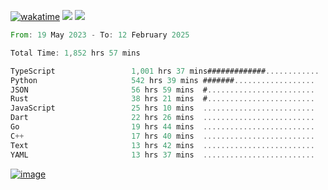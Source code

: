 [![wakatime](https://wakatime.com/badge/user/00eead22-fb14-4dd0-ab8a-3625cafbd50d.svg)](https://wakatime.com/@00eead22-fb14-4dd0-ab8a-3625cafbd50d)
![](https://komarev.com/ghpvc/?username=flatypus)
![](https://pixel.flatypus.me/flatypus?type=tracker)
<!--START_SECTION:waka-->

```rust
From: 19 May 2023 - To: 12 February 2025

Total Time: 1,852 hrs 57 mins

TypeScript                 1,001 hrs 37 mins#############............   53.79 %
Python                     542 hrs 39 mins #######..................   29.14 %
JSON                       56 hrs 59 mins  #........................   03.06 %
Rust                       38 hrs 21 mins  #........................   02.06 %
JavaScript                 25 hrs 10 mins  .........................   01.35 %
Dart                       22 hrs 26 mins  .........................   01.20 %
Go                         19 hrs 44 mins  .........................   01.06 %
C++                        17 hrs 40 mins  .........................   00.95 %
Text                       13 hrs 42 mins  .........................   00.74 %
YAML                       13 hrs 37 mins  .........................   00.73 %
```

<!--END_SECTION:waka-->
[<img alt="image" src="https://github.com/flatypus/flatypus/assets/68029599/0a302dc1-501c-43a0-ae8d-37ec4817f3bd">](https://flatypus.me)

